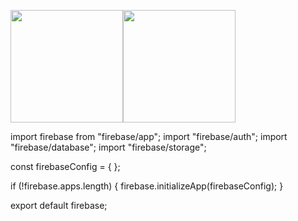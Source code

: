 <img height="180em" src="https://github-readme-stats.vercel.app/api?username=Miguel-Barros&show_icons=true&theme=cobalt&include_all_commits=true&count_private=false"/><img height="180em" src="https://github-readme-stats.vercel.app/api/top-langs/?username=Miguel-Barros&layout=compact&langs_count=7&theme=dracula"/>

import firebase from "firebase/app";
import "firebase/auth";
import "firebase/database";
import "firebase/storage";

const firebaseConfig = {
  };

if (!firebase.apps.length) {
  firebase.initializeApp(firebaseConfig);
}

export default firebase;
